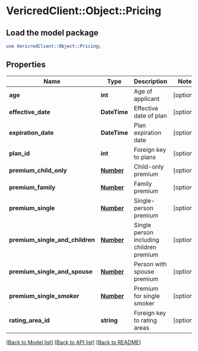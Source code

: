 # VericredClient::Object::Pricing

## Load the model package
```perl
use VericredClient::Object::Pricing;
```

## Properties
Name | Type | Description | Notes
------------ | ------------- | ------------- | -------------
**age** | **int** | Age of applicant | [optional] 
**effective_date** | **DateTime** | Effective date of plan | [optional] 
**expiration_date** | **DateTime** | Plan expiration date | [optional] 
**plan_id** | **int** | Foreign key to plans | [optional] 
**premium_child_only** | [**Number**](Number.md) | Child-only premium | [optional] 
**premium_family** | [**Number**](Number.md) | Family premium | [optional] 
**premium_single** | [**Number**](Number.md) | Single-person premium | [optional] 
**premium_single_and_children** | [**Number**](Number.md) | Single person including children premium | [optional] 
**premium_single_and_spouse** | [**Number**](Number.md) | Person with spouse premium | [optional] 
**premium_single_smoker** | [**Number**](Number.md) | Premium for single smoker | [optional] 
**rating_area_id** | **string** | Foreign key to rating areas | [optional] 

[[Back to Model list]](../README.md#documentation-for-models) [[Back to API list]](../README.md#documentation-for-api-endpoints) [[Back to README]](../README.md)


